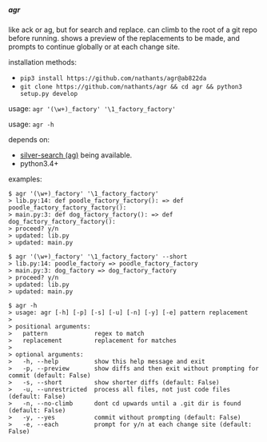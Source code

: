 ##### agr

like ack or ag, but for search and replace. can climb to the root of a
git repo before running. shows a preview of the replacements to be
made, and prompts to continue globally or at each change site.

installation methods:
 - `pip3 install https://github.com/nathants/agr@ab822da`
 - `git clone https://github.com/nathants/agr && cd agr && python3 setup.py develop`

usage: `agr '(\w+)_factory' '\1_factory_factory'`

usage: `agr -h`

depends on:
 - [silver-search (ag)](https://github.com/ggreer/the_silver_searcher) being available.
 - python3.4+

examples:

```
$ agr '(\w+)_factory' '\1_factory_factory'
> lib.py:14: def poodle_factory_factory(): => def poodle_factory_factory_factory():
> main.py:3: def dog_factory_factory(): => def dog_factory_factory_factory():
> proceed? y/n
> updated: lib.py
> updated: main.py
```

```
$ agr '(\w+)_factory' '\1_factory_factory' --short
> lib.py:14: poodle_factory => poodle_factory_factory
> main.py:3: dog_factory => dog_factory_factory
> proceed? y/n
> updated: lib.py
> updated: main.py
```

```
$ agr -h
> usage: agr [-h] [-p] [-s] [-u] [-n] [-y] [-e] pattern replacement
>
> positional arguments:
>   pattern             regex to match
>   replacement         replacement for matches
>
> optional arguments:
>   -h, --help          show this help message and exit
>   -p, --preview       show diffs and then exit without prompting for commit (default: False)
>   -s, --short         show shorter diffs (default: False)
>   -u, --unrestricted  process all files, not just code files (default: False)
>   -n, --no-climb      dont cd upwards until a .git dir is found (default: False)
>   -y, --yes           commit without prompting (default: False)
>   -e, --each          prompt for y/n at each change site (default: False)

```

